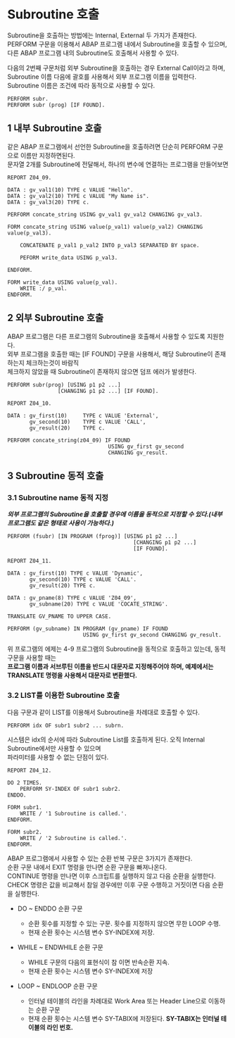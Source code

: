 # Subroutine 호출
Subroutine을 호출하는 방법에는 Internal, External 두 가지가 존재한다. <br>
PERFORM 구문을 이용해서 ABAP 프로그램 내에서 Subroutine을 호출할 수 있으며, 다른 ABAP 프로그램 내의 Subroutine도 호출해서 사용할 수 있다.

다음의 2번째 구문처럼 외부 Subroutine을 호출하는 경우 External Call이라고 하며, <br>
Subroutine 이름 다음에 괄호를 사용해서 외부 프로그램 이름을 입력한다. <br>
Subroutine 이름은 조건에 따라 동적으로 사용할 수 있다.

```abap
PERFORM subr.
PERFORM subr (prog) [IF FOUND].
```

## 1 내부 Subroutine 호출
같은 ABAP 프로그램에서 선언한 Subroutine을 호출하려면 단순히 PERFORM 구문으로 이름만 지정하면된다. <br>
문자열 2개를 Subroutine에 전달해서, 하나의 변수에 연결하는 프로그램을 만들어보면

```abap
REPORT Z04_09.

DATA : gv_val1(10) TYPE c VALUE "Hello".
DATA : gv_val2(10) TYPE c VALUE "My Name is".
DATA : gv_val3(20) TYPE c.

PERFORM concate_string USING gv_val1 gv_val2 CHANGING gv_val3.

FORM concate_string USING value(p_val1) value(p_val2) CHANGING value(p_val3).

    CONCATENATE p_val1 p_val2 INTO p_val3 SEPARATED BY space.

    PEFORM write_data USING p_val3.

ENDFORM.

FORM write_data USING value(p_val).
    WRITE :/ p_val.
ENDFORM.    
```

## 2 외부 Subroutine 호출
ABAP 프로그램은 다른 프로그램의 Subroutine을 호출해서 사용할 수 있도록 지원한다. <br>
외부 프로그램을 호출한 때는 [IF FOUND] 구문을 사용해서, 해당 Subroutine이 존재하는지 체크하는것이 바람직 <br>
체크하지 않았을 때 Subroutine이 존재하지 않으면 덤프 에러가 발생한다.

```abap
PERFORM subr(prog) [USING p1 p2 ...]
                [CHANGING p1 p2 ...] [IF FOUND].
```

```abap
REPORT Z04_10.

DATA : gv_first(10)     TYPE c VALUE 'External',
       gv_second(10)    TYPE c VALUE 'CALL',
       gv_result(20)    TYPE c.

PERFORM concate_string(z04_09) IF FOUND
                                USING gv_first gv_second
                                CHANGING gv_result.

```
## 3 Subroutine 동적 호출
### 3.1 Subroutine name 동적 지정
***외부 프로그램의 Subroutine을 호출할 경우에 이름을 동적으로 지정할 수 있다.(내부 프로그램도 같은 형태로 사용이 가능하다.)***

```abap
PERFORM (fsubr) [IN PROGRAM (fprog)] [USING p1 p2 ...]
                                        [CHANGING p1 p2 ...]
                                        [IF FOUND].
```

```abap
REPORT Z04_11.

DATA : gv_first(10) TYPE c VALUE 'Dynamic',
       gv_second(10) TYPE c VALUE 'CALL'.
       gv_result(20) TYPE c.

DATA : gv_pname(8) TYPE c VALUE 'Z04_09',
       gv_subname(20) TYPE c VALUE 'COCATE_STRING'.

TRANSLATE GV_PNAME TO UPPER CASE.

PERFORM (gv_subname) IN PROGRAM (gv_pname) IF FOUND
                        USING gv_first gv_second CHANGING gv_result.
```
위 프로그램의 에제는 4-9 프로그램의 Subroutine을 동적으로 호출하고 있는데, 동적 구문을 사용할 때는 <br>
**프로그램 이름과 서브루틴 이름을 반드시 대문자로 지정해주어야 하며, 예제에서는 TRANSLATE 명령을 사용해서 대문자로 변환했다.**

### 3.2 LIST를 이용한 Subroutine 호출
다음 구문과 같이 LIST를 이용해서 Subroutine을 차례대로 호출할 수 있다.
```abap
PERFORM idx OF subr1 subr2 ... subrn.
```
시스템은 idx의 순서에 따라 Subroutine List를 호출하게 된다. 오직 Internal Subroutine에서만 사용할 수 있으며 <br>
파라미터를 사용할 수 없는 단점이 있다.

```abap
REPORT Z04_12.

DO 2 TIMES.
    PERFORM SY-INDEX OF subr1 subr2.
ENDDO.

FORM subr1.
    WRITE / '1 Subroutine is called.'.
ENDFORM.

FORM subr2.
    WRITE / '2 Subroutine is called.'.
ENDFORM.
```

ABAP 프로그램에서 사용할 수 있는 순환 반복 구문은 3가지가 존재한다. <br>
순환 구문 내에서 EXIT 명령을 만나면 순환 구문을 빠져나온다. <br>
CONTINUE 명령을 만나면 이후 스크립트를 실행하지 않고 다음 순환을 실행한다. <br>
CHECK 명령은 값을 비교해서 참일 경우에만 이후 구문 수행하고 거짓이면 다음 순환을 실행한다. <br>

- DO ~ ENDDO 순환 구문
  - 순환 횟수를 지정할 수 있는 구문. 횟수를 지정하지 않으면 무한 LOOP 수행.
  - 현재 순환 횟수는 시스템 변수 SY-INDEX에 저장.

- WHILE ~ ENDWHILE 순환 구문
  - WHILE 구문의 다음의 표현식이 참 이면 반속순환 지속.
  - 현재 순환 횟수는 시스템 변수 SY-INDEX에 저장

- LOOP ~ ENDLOOP 순환 구문
  - 인터널 테이블의 라인을 차례대로 Work Area 또는 Header Line으로 이동하는 순환 구문
  - 현재 순환 횟수는 시스템 변수 SY-TABIX에 저장된다. **SY-TABIX는 인터널 테이블의 라인 번호.**